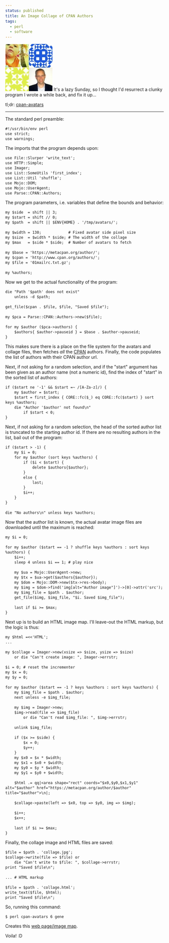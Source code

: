 ```yaml
---                                                                                                                                                                          
status: published
title: An Image Collage of CPAN Authors
tags:
  - perl
  - software
---
```


![Collage](collage-2x2.jpg)
It's a lazy Sunday, so I thought I'd resurrect a clunky program I wrote a while back, and fix it up...

tl;dr: [cpan-avatars](https://github.com/ology/Modules/blob/master/cpan-avatars)

---

The standard perl preamble:

    #!/usr/bin/env perl
    use strict;
    use warnings;

The imports that the program depends upon:

    use File::Slurper 'write_text';
    use HTTP::Simple;
    use Imager;
    use List::SomeUtils 'first_index';
    use List::Util 'shuffle';
    use Mojo::DOM;
    use Mojo::UserAgent;
    use Parse::CPAN::Authors;

The program parameters, i.e. variables that define the bounds and behavior:

    my $side  = shift || 3;
    my $start = shift // 0;
    my $path  = shift || $ENV{HOME} . '/tmp/avatars/';

    my $width = 130;            # Fixed avatar side pixel size
    my $size  = $width * $side; # The width of the collage
    my $max   = $side * $side;  # Number of avatars to fetch

    my $base = 'https://metacpan.org/author/';
    my $cpan = 'http://www.cpan.org/authors/';
    my $file = '01mailrc.txt.gz';

    my %authors;

Now we get to the actual functionality of the program:

    die "Path '$path' does not exist" 
        unless -d $path;

    get_file($cpan . $file, $file, "Saved $file");

    my $pca = Parse::CPAN::Authors->new($file);

    for my $author ($pca->authors) {
        $authors{ $author->pauseid } = $base . $author->pauseid;
    }

This makes sure there is a place on the file system for the avatars and collage files, then fetches *all* the [CPAN](https://metacpan.org/) authors. Finally, the code populates the list of authors with their CPAN author url.

Next, if not asking for a random selection, and if the "start" argument has been given as an author name (not a numeric id), find the index of "start" in the sorted list of authors:

    if ($start ne '-1' && $start =~ /[A-Za-z]/) {
        my $author = $start;
        $start = first_index { CORE::fc($_) eq CORE::fc($start) } sort keys %authors;
        die "Author '$author' not found\n"
            if $start < 0;
    }

Next, if not asking for a random selection, the head of the sorted author list is truncated to the starting author id.  If there are no resulting authors in the list, bail out of the program:

    if ($start > -1) {
        my $i = 0;
        for my $author (sort keys %authors) {
            if ($i < $start) {
                delete $authors{$author};
            }
            else {
                last;
            }
            $i++;
        }
    }

    die "No authors\n" unless keys %authors;

Now that the author list is known, the actual avatar image files are downloaded until the maximum is reached:

    my $i = 0;

    for my $author ($start == -1 ? shuffle keys %authors : sort keys %authors) { 
        $i++;
        sleep 4 unless $i == 1; # play nice

        my $ua = Mojo::UserAgent->new;
        my $tx = $ua->get($authors{$author});
        my $dom = Mojo::DOM->new($tx->res->body);
        my $img = $dom->find('img[alt="Author image"]')->[0]->attr('src');
        my $img_file = $path . $author;
        get_file($img, $img_file, "$i. Saved $img_file");

        last if $i >= $max;
    }

Next up is to build an HTML image map.  I'll leave-out the HTML markup, but the logic is thus:

    my $html =<<'HTML';
    ...

    my $collage = Imager->new(xsize => $size, ysize => $size)
        or die "Can't create image: ", Imager->errstr;

    $i = 0; # reset the incrementer
    my $x = 0;
    my $y = 0;

    for my $author ($start == -1 ? keys %authors : sort keys %authors) {
        my $img_file = $path . $author;
        next unless -e $img_file;

        my $img = Imager->new;
        $img->read(file => $img_file)
            or die "Can't read $img_file: ", $img->errstr;

        unlink $img_file;

        if ($x >= $side) {
            $x = 0;
            $y++;
        }
        my $x0 = $x * $width;
        my $x1 = $x0 + $width;
        my $y0 = $y * $width;
        my $y1 = $y0 + $width;

        $html .= qq|<area shape="rect" coords="$x0,$y0,$x1,$y1" alt="$author" href="https://metacpan.org/author/$author" title="$author">\n|;

        $collage->paste(left => $x0, top => $y0, img => $img);

        $i++;
        $x++;

        last if $i >= $max;
    }

Finally, the collage image and HTML files are saved:

    $file = $path . 'collage.jpg';
    $collage->write(file => $file) or
        die "Can't write to $file: ", $collage->errstr;
    print "Saved $file\n";

    ... # HTML markup

    $file = $path . 'collage.html';
    write_text($file, $html);
    print "Saved $file\n";

So, running this command:

    $ perl cpan-avatars 6 gene

Creates this [web page/image map](collage.html).

Voila!
:D
